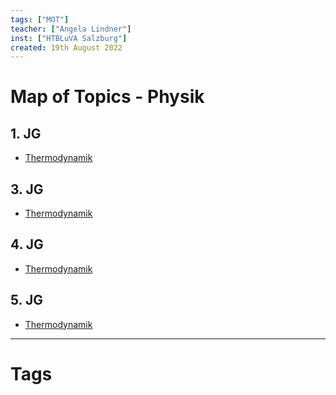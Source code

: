 ```yaml
---
tags: ["MOT"]
teacher: ["Angela Lindner"]
inst: ["HTBLuVA Salzburg"]
created: 19th August 2022
---
```

# Map of Topics - Physik
## 1. JG
- [Thermodynamik](Thermodynamik.md)

## 3. JG
- [Thermodynamik](Thermodynamik.md)

## 4. JG
- [Thermodynamik](Thermodynamik.md)

## 5. JG
- [Thermodynamik](Thermodynamik.md)

---
# Tags